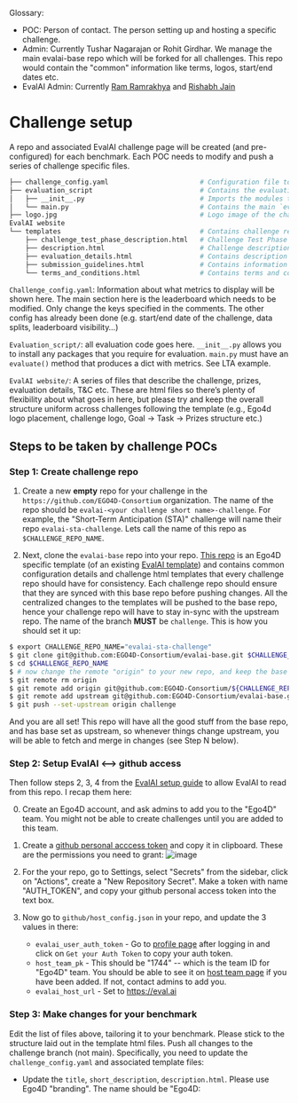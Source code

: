 Glossary:
- POC: Person of contact. The person setting up and hosting a specific challenge.
- Admin: Currently Tushar Nagarajan or Rohit Girdhar. We manage the main evalai-base repo which will be forked for all challenges. This repo would contain the "common" information like terms, logos, start/end dates etc.
- EvalAI Admin: Currently [Ram Ramrakhya](https://ram81.github.io/) and [Rishabh Jain](https://rishabhjain.xyz/)

# Challenge setup

A repo and associated EvalAI challenge page will be created (and pre-configured) for each benchmark. Each POC needs to modify and push a series of challenge specific files.

```bash
├── challenge_config.yaml                       # Configuration file to define challenge setup
├── evaluation_script                           # Contains the evaluation script
│   ├── __init__.py                             # Imports the modules that involve annotations loading etc
│   └── main.py                                 # Contains the main `evaluate()` method
├── logo.jpg                                    # Logo image of the challenge
EvalAI website
└── templates                                   # Contains challenge related HTML templates
    ├── challenge_test_phase_description.html   # Challenge Test Phase description template
    ├── description.html                        # Challenge description template
    ├── evaluation_details.html                 # Contains description about how submissions will be evaluated for each challenge phase
    ├── submission_guidelines.html              # Contains information about how to make submissions to the challenge
    └── terms_and_conditions.html               # Contains terms and conditions related to the challenge
```

`Challenge_config.yaml`: Information about what metrics to display will be shown here. The main section here is the leaderboard which needs to be modified. Only change the keys specified in the comments. The other config has already been done (e.g. start/end date of the challenge, data splits, leaderboard visibility…)

`Evaluation_script/`: all evaluation code goes here. `__init__.py` allows you to install any packages that you require for evaluation. `main.py` must have an `evaluate()` method that produces a dict with metrics. See LTA example.

`EvalAI website/`: A series of files that describe the challenge, prizes, evaluation details, T&C etc. These are html files so there’s plenty of flexibility about what goes in here, but please try and keep the overall structure uniform across challenges following the template (e.g., Ego4d logo placement, challenge logo, Goal -> Task -> Prizes structure etc.)


## Steps to be taken by challenge POCs

### Step 1: Create challenge repo

1. Create a new **empty** repo for your challenge in the `https://github.com/EGO4D-Consortium` organization. The name of the repo should be `evalai-<your challenge short name>-challenge`. For example, the "Short-Term Anticipation (STA)" challenge will name their repo `evalai-sta-challenge`. Lets call the name of this repo as `$CHALLENGE_REPO_NAME`.

2. Next, clone the `evalai-base` repo into your repo. [This repo](https://github.com/EGO4D-Consortium/evalai-base) is an Ego4D specific template (of an existing [EvalAI template](https://github.com/Cloud-CV/EvalAI-Starters)) and contains common configuration details and challenge html templates that every challenge repo should have for consistency. Each challenge repo should ensure that they are synced with this base repo before pushing changes. All the centralized changes to the templates will be pushed to the base repo, hence your challenge repo will have to stay in-sync with the upstream repo. The name of the branch **MUST** be `challenge`. This is how you should set it up:

```bash
$ export CHALLENGE_REPO_NAME="evalai-sta-challenge"
$ git clone git@github.com:EGO4D-Consortium/evalai-base.git $CHALLENGE_REPO_NAME
$ cd $CHALLENGE_REPO_NAME
$ # now change the remote "origin" to your new repo, and keep the base repo as "upstream"
$ git remote rm origin
$ git remote add origin git@github.com:EGO4D-Consortium/${CHALLENGE_REPO_NAME}.git
$ git remote add upstream git@github.com:EGO4D-Consortium/evalai-base.git
$ git push --set-upstream origin challenge
```

And you are all set! This repo will have all the good stuff from the base repo, and has base set as upstream, so whenever things change upstream, you will be able to fetch and merge in changes (see Step N below).


### Step 2: Setup EvalAI <--> github access
Then follow steps 2, 3, 4 from the [EvalAI setup guide](https://evalai.readthedocs.io/en/latest/host_challenge.html) to allow EvalAI to read from this repo. I recap them here:

0. Create an Ego4D account, and ask admins to add you to the "Ego4D" team. You might not be able to create challenges until you are added to this team.
1. Create a [github personal acccess token](https://docs.github.com/en/free-pro-team@latest/github/authenticating-to-github/creating-a-personal-access-token) and copy it in clipboard. These are the permissions you need to grant:
   ![image](https://user-images.githubusercontent.com/1893429/156271507-1ad220a5-d7d1-4445-85f9-93a930dfd353.png)

3. For the your repo, go to Settings, select "Secrets" from the sidebar, click on "Actions", create a "New Repository Secret". Make a token with name "AUTH_TOKEN", and copy your github personal access token into the text box.
4. Now go to `github/host_config.json` in your repo, and update the 3 values in there:
   - `evalai_user_auth_token` - Go to [profile page](https://eval.ai/web/profile) after logging in and click on `Get your Auth Token` to copy your auth token.
   - `host_team_pk` - This should be "1744" -- which is the team ID for "Ego4D" team. You should be able to see it on [host team page](https://eval.ai/web/challenge-host-teams) if you have been added. If not, contact admins to add you. 
   - `evalai_host_url` - Set to https://eval.ai


### Step 3: Make changes for your benchmark
Edit the list of files above, tailoring it to your benchmark. Please stick to the structure laid out in the template html files. Push all changes to the challenge branch (not main). Specifically, you need to update the `challenge_config.yaml` and associated template files:

- Update the `title`, `short_description`, `description.html`. Please use Ego4D "branding". The name should be "Ego4D: <title of your challenge>"
- Update the `evaluation_details.html`. It should contain the metrics that will appear on the leaderboard, and which metric will be used for ranking the submissions.
- Please do not change the terms and conditions or the logo.
- Update `submission_guidelines.html` and `leaderboard_description`
- Update the metric names, descriptions, which will be used to sort
- Please update `templates/challenge_test_phase_description.html`

After pushing, check the actions tab on github. If everything went well, the build would have succeeded. A successful build = changes show up on EvalAI challenge website.

### Step 4: Writing the evaluation script
Modify the `evaluate()` function in `evaluation_script/main.py` according to the benchmark definition. The evaluate function looks like this:
```
def evaluate(test_annotation_file, user_annotation_file, phase_codename, **kwargs):
    ...
```

`test_annotation_file` is the path to the ground truth test annotations, while `user_annotation_file` is the path to the file uploaded by the user for evaluation. Since we have only one test phase, `phase_codename` will always be `test` and can be ignored. The function must read these files, calculate relevant metrics and then return a dictionary of metrics as follows:
```python
output = {}
output['result'] = [
   {
       'test_split': {
           'Metric1': 123,
           'Metric2': 123,
           'Metric3': 123,
           'Total': 123,
       }
   }
]
```

For example, a simple version of the `main.py` script could look like this.
```python
import numpy as np
import json

def calculate_top1(scores, labels):
   # calculate top1 accuracy
   ...
   return acc_top1

def calculate_top5(scores, labels):
   # calculate top5 accuracy
   ...
   return acc_top5

def evaluate(test_annotation_file, user_annotation_file, phase_codename, **kwargs):
   gt_data = json.load(open(test_annotation_file, 'r'))
   pred_data = json.load(open(user_annotation_file, 'r'))

   output = {}
   output['result'] = [
      {
          'test_split': {
              'accuracy_top1': calculate_top1(pred_data['scores'], gt_data['labels']),
              'accuracy_top5': calculate_top5(pred_data['scores'], gt_data['labels']),,
          }
      }
   ]
   return output
```

Note: If your evaluation pipeline requires extra packages to be installed via pip, these can be specified in `evaluation_script/__init__.py` before importing `main`.
More info: https://evalai.readthedocs.io/en/latest/evaluation_scripts.html

### Step 4* (Skip this step if you do not need external non-Python packages!)
Please follow this step only if you need an external package that **cannot** be installed by `pip`! Currently, eval.ai does not support installation of non-pip packages from `__init__.py`. Suppose that you need a package that is written in bash, perl, etc. and assume that the external code is in a Git repository (e.g. NIST sclite tool for automatic speech recognition evaluation), then you should ask the eval.ai team to install this library on a worker. Please note that if you manually restart or stop the worker in the Manage tab of your challenge page, or if you get a new worker, the installation has to be repeated on the newly assigned worker which requires contacting an eval.ai team member every time (Note: this is also needed when you update your evaluation scripts `evaluation_script/__init__.py` and `evaluation_script/main.py` because you need a restart so that the recent changes can be reflected to the eval.ai page). 

Once your worker has the required package, you may need to add the path of the library or the binary to your path. Therefore, please also ask for the installation directory when you contact the eval.ai member. Then in your `evaluation_script/__init__.py` you can add the necessary paths to your environment in Python (e.g. `sys.path.insert(0, <your_bin_directory>)`). If you need to run the binary in your `evaluation_script/main.py` script, you can create a string variable e.g., `cmd_str` which corresponds to the command that you would run in your shell. In order to run this command, you can use `subprocess.run(cmd_str, env={**os.environ, 'PATH': ':'.join(sys.path)}, shell=True)`. Please note that we need to add the `PATH` variable and to the environment and set `shell=True`. You may also add other arguments to the `run()` function depending on your use case. It might be useful to have your final result written to a file so that once the `run()` process finishes, you can parse this output to get your score. If you generate such scoring files, please do not forget to remove them at the end to prevent memory problems in the worker. 


### Step 5: Test evaluation script locally:
To test locally, place the ground truth annotations into the annotations directory `annotations/test_annotations_testsplit.json`. Do **NOT** push this file into the github repo. You will upload it via a CLI tool later. Also place a `submission.json` in the root directory. This is to represent the user generated submission. 

Link files in your evaluation directory into the local challenge dir
```bash
ln -s $PWD/evaluation_script/* challenge_data/challenge_1/
```
This is exactly the same job that will be run on EvalAI worker nodes so if it succeeds here, it should run there as well.
```bash
python -m worker.run
```

### Step 6: Upload GT annotations using the EvalAI CLI.
Install and set up the CLI. The `auth_token` is the same as the one in `github/host_config.json`.
```bash
$ pip install evalai
$ evalai set_token <auth_token>
```

Find your challenge ID and test phase ID.
```bash
$ evalai challenges --host

+------+------------------------------------------------+--------------------------------------------------+---------------------+----------------------+----------------------+
|  ID  |                     Title                      |                Short Description                 |       Creator       |      Start Date      |       End Date       |
+------+------------------------------------------------+--------------------------------------------------+---------------------+----------------------+----------------------+
| 1598 | Ego4D: Long term action anticipation challenge | Ego4D challenge on Long term action anticipation |        Ego4D        | 03/01/22 04:00:00 PM | 05/31/22 04:59:59 PM |
+------+------------------------------------------------+--------------------------------------------------+---------------------+----------------------+----------------------+

$ evalai challenge 1598 phases

+----------+------------+--------------+------------------------------------+
| Phase ID | Phase Name | Challenge ID |            Description             |
+----------+------------+--------------+------------------------------------+
|   3161   | Test Phase |     1598     | Test phase for the LTA challenge   |
+----------+------------+--------------+------------------------------------+
```

Upload test annotations for this phase. This is the file that will be passed to your `evaluate()` function in Step 4.
```bash
$ evalai challenge 1598 phase 3161 submit --file test_annotations_testsplit.json --annotation --large
```

NOTE: Please no not upload the test annotations directly to github. Use the CLI tool to ensure that they only exist on the EvalAI servers.
NOTE 2: If you update your challenge, you might have to upload these annotations again through the CLI.
NOTE 3: It takes ~5-10 minutes for the workers to pick up the latest annotation files, so you might have to wait a bit after uploading the test annoations before the evaluation acn be done correctly. Before that it might still pick up the dummy file from the repo.

### Step 7: Make a baseline submission
To test your setup and report your baseline results, we need to make a submission using your baseline code to generate a submission JSON and upload it through the EvalAI system. Once submitted, make it public on the leaderboard, and mark it as a "baseline" by going to your submissions. It will show up on the leadboard with a "B" to denote that this is the official baseline ([example here](https://eval.ai/web/challenges/challenge-page/802/leaderboard/2195)). You might have to create a participant team before you see the submit option appears. Please make sure to submit a baseline, as without it, no participant will be eligible for prizes (as per our rules, they must outperform the baseline on the "primary" metric to be eligible). For debugging, you might want to increase the `max_submissions_per_day` field in the `challenge_config.yaml` so you can make multiple submissions until things work. Do remember to set it back to the default after.
    
    
### Step N: Sync-ing your repo to the upstream

This will be required to be done whenever the admins change something like challenge start/end dates, high-level templates, terms and conditions etc. Those fields are supposed to be only controlled by the base repo and you should not edit them yourself (or risk running into merge conflicts!!) Here is how you can update your repo to the base repo when asked. The older rebase solution (below) was cumbersome, so I'd recommend doing a merge instead:

```bash
$ git remote -v  # Check your remotes are setup correctly; it should look something like this
origin	git@github.com:EGO4D-Consortium/${CHALLENGE_REPO_NAME}.git (fetch)
origin	git@github.com:EGO4D-Consortium/${CHALLENGE_REPO_NAME}.git (push)
upstream	git@github.com:EGO4D-Consortium/evalai-base.git (fetch)
upstream	git@github.com:EGO4D-Consortium/evalai-base.git (push)
$ git pull upstream challenge
$ # Ideally there shouldn't be any merge conflicts. If there are, fix them (you likely changed something that should only be changed in base)
$ git push origin challenge
```
    
<del>
```bash
$ git remote -v  # Check your remotes are setup correctly; it should look something like this
origin	git@github.com:EGO4D-Consortium/${CHALLENGE_REPO_NAME}.git (fetch)
origin	git@github.com:EGO4D-Consortium/${CHALLENGE_REPO_NAME}.git (push)
upstream	git@github.com:EGO4D-Consortium/evalai-base.git (fetch)
upstream	git@github.com:EGO4D-Consortium/evalai-base.git (push)
$ git fetch upstream
$ git rebase upstream/challenge
$ # Ideally there shouldn't be any merge conflicts. If there are, fix them (you likely changed something that should only be changed in base)
$ git push origin challenge
```
</del>

You challenge will be rebuilt and updated with the latest updates on the base repo.
    
    
### Step N+1: Sign-up for notifications on the discuss channel for your challenge
Once the challenges are made public, the EvalAI admins will set up a discussion forum for your challenge. As the challenge POC, please subscribe to notifications on that forum so you are notified whenever somebody posts a question. This is important to ensure the community has a way to communicate with the challenge hosts, resolve issues etc. The steps are quite straightforward:
    
1. Go to the "discuss" page on your challenge. It will lead you to a link somethine like this: https://evalai-forum.cloudcv.org/c/ego4d-object-state-change-detection/61
2. Create an account on that discuss page. Unfortunately EvalAI accounts don't work there. I personally just linked it to my github account (it allows you to login via github), but feel free to use whatever you like.
3. Once you are logged in, open your challenge's discussion page again, and click the "notification bell icon" and select "watching" so you get notified for all the posts in your challenge.
    <img width="1165" alt="image" src="https://user-images.githubusercontent.com/1893429/158888901-e3ab9341-92aa-4fb3-a601-9e5664335689.png">
4. After that please do try to respond to all the questions in a timely manner so we can ensure our challenge participants have a positive experience :)


### More info
EvalAI docs: https://evalai.readthedocs.io/en/latest/

